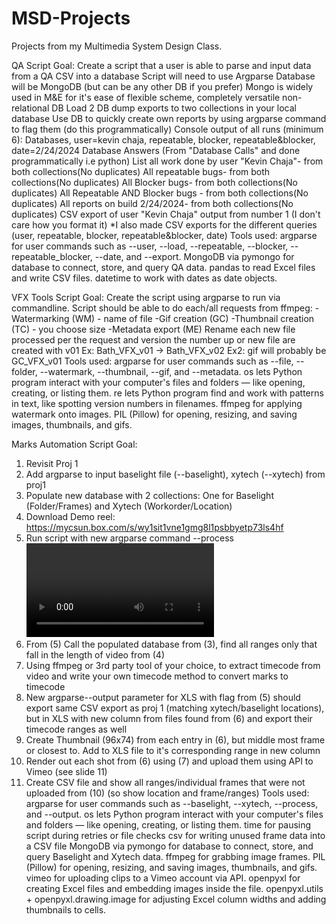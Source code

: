 # MSD-Projects
Projects from my Multimedia System Design Class. 

QA Script
Goal: Create a script that a user is able to parse and input data from a QA CSV into a database
Script will need to use Argparse
Database will be MongoDB (but can be any other DB if you prefer) Mongo is widely used in M&E for it's ease of flexible scheme, completely versatile non-relational DB
Load 2 DB dump exports to two collections in your local database
Use DB to quickly create own reports by using argparse command to flag them  (do this programmatically)
Console output of all runs (minimum 6): Databases, user=kevin chaja, repeatable, blocker, repeatable&blocker, date=2/24/2024
Database Answers (From "Database Calls" and done programmatically i.e python)
List all work done by user "Kevin Chaja"- from both collections(No duplicates)
All repeatable bugs- from both collections(No duplicates)
All Blocker bugs- from both collections(No duplicates)
All Repeatable AND Blocker bugs - from both collections(No duplicates)
All reports on build 2/24/2024- from both collections(No duplicates)
CSV export of user "Kevin Chaja" output from number 1 (I don't care how you format it)
*I also made CSV exports for the different queries (user, repeatable, blocker, repeatable&blocker, date)
Tools used:
argparse for user commands such as --user, --load, --repeatable, --blocker, --repeatable_blocker, --date, and --export.
MongoDB via pymongo for database to connect, store, and query QA data. 
pandas to read Excel files and write CSV files.
datetime to work with dates as date objects.

VFX Tools Script 
Goal: Create the script using argparse to run via commandline. Script should be able to do each/all requests from ffmpeg:
-Watermarking (WM) - name of file
-Gif creation (GC)
-Thumbnail creation (TC) - you choose size
-Metadata export (ME)
Rename each new file processed per the request and version the number up or new file are created with v01
Ex: Bath_VFX_v01 -> Bath_VFX_v02
Ex2: gif will probably be GC_VFX_v01
Tools used: 
argparse for user commands such as --file, --folder, --watermark, --thumbnail, --gif, and --metadata.
os lets Python program interact with your computer's files and folders — like opening, creating, or listing them.
re lets Python program find and work with patterns in text, like spotting version numbers in filenames.
ffmpeg for applying watermark onto images.
PIL (Pillow) for opening, resizing, and saving images, thumbnails, and gifs.

Marks Automation Script
Goal: 
1. Revisit Proj 1
2. Add argparse to input baselight file (--baselight),  xytech (--xytech) from proj1
3. Populate new database with 2 collections: One for Baselight (Folder/Frames) and Xytech (Workorder/Location) 
4. Download Demo reel: https://mycsun.box.com/s/wy1sit1vne1gmg8l1psbbyetp73ls4hf
5. Run script with new argparse command --process <video file>  
6. From (5) Call the populated database from (3), find all ranges only that fall in the length of video from (4)
7. Using ffmpeg or 3rd party tool of your choice, to extract timecode from video and write your own timecode method to convert marks to timecode
8. New argparse--output parameter for XLS with flag from (5) should export same CSV export as proj 1 (matching xytech/baselight locations), 
   but in XLS with new column from files found from (6) and export their timecode ranges as well
9. Create Thumbnail (96x74) from each entry in (6), but middle most frame or closest to. Add to XLS file to it's corresponding range in new column 
10. Render out each shot from (6) using (7) and upload them using API to Vimeo (see slide 11)
11. Create CSV file and show all ranges/individual frames that were not uploaded from  (10) (so show location and frame/ranges)
Tools used:
argparse for user commands such as --baselight, --xytech, --process, and --output.
os lets Python program interact with your computer's files and folders — like opening, creating, or listing them.
time for pausing script during retries or file checks 
csv for writing unused frame data into a CSV file
MongoDB via pymongo for database to connect, store, and query Baselight and Xytech data.
ffmpeg for grabbing image frames.
PIL (Pillow) for opening, resizing, and saving images, thumbnails, and gifs.
vimeo for uploading clips to a Vimeo account via API.
openpyxl for creating Excel files and embedding images inside the file.
openpyxl.utils + openpyxl.drawing.image	for adjusting Excel column widths and adding thumbnails to cells.
